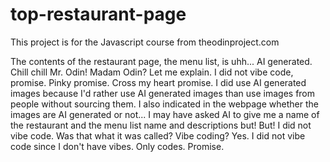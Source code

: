 # top-restaurant-page

This project is for the Javascript course from theodinproject.com

The contents of the restaurant page, the menu list, is uhh... AI generated. Chill chill Mr. Odin! Madam Odin? Let me explain. I did not vibe code, promise. Pinky promise. Cross my heart promise. I did use AI generated images because I'd rather use AI generated images than use images from people without sourcing them. I also indicated in the webpage whether the images are AI generated or not... I may have asked AI to give me a name of the restaurant and the menu list name and descriptions but! But! I did not vibe code. Was that what it was called? Vibe coding? Yes. I did not vibe code since I don't have vibes. Only codes. Promise.